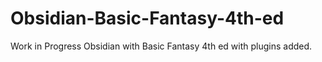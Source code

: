 # Obsidian-Basic-Fantasy-4th-ed
Work in Progress Obsidian with Basic Fantasy 4th ed with plugins added.
